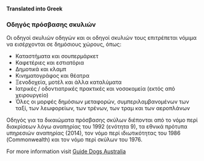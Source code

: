 #### Translated into Greek

### Οδηγός πρόσβασης σκυλιών

Οι οδηγοί σκυλιών οδηγών και οι οδηγοί σκυλιών τους επιτρέπεται νόμιμα να εισέρχονται σε δημόσιους χώρους, όπως:

*   Καταστήματα και σουπερμάρκετ
*   Καφετέριες και εστιατόρια
*   Δημοτικά και κλαμπ
*   Κινηματογράφος και θέατρα
*   Ξενοδοχεία, μοτέλ και άλλα καταλύματα
*   Ιατρικές / οδοντιατρικές πρακτικές και νοσοκομεία (εκτός από χειρουργείο)
*   Όλες οι μορφές δημόσιων μεταφορών, συμπεριλαμβανομένων των ταξί, των λεωφορείων, των τρένων, των τραμ και των αεροπλάνων

Οδηγός για τα δικαιώματα πρόσβασης σκύλων διέπονται από το νόμο περί διακρίσεων λόγω αναπηρίας του 1992 (ενότητα 9), τα εθνικά πρότυπα υπηρεσιών αναπηρίας (2014), τον νόμο περί ιδιωτικότητας του 1986 (Commonwealth) και τον νόμο περί σκύλων του 1976.

For more information visit [Guide Dogs Australia](http://guidedogsaustralia.com/)
